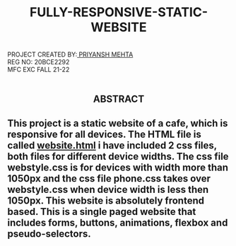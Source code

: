 <h1 align="center">FULLY-RESPONSIVE-STATIC-WEBSITE</h1>
<br>
<div> PROJECT CREATED BY:<a href= "https://github.com/priyanshmehta22", target="_blank"> PRIYANSH MEHTA</a></div>
<div> REG NO: 20BCE2292</div>
<div> MFC EXC FALL 21-22</div>
<br>
<h2 align="center" >ABSTRACT<h2>
  <p> This project is a static website of a cafe, which is responsive for all devices. The HTML file is called <a href="https://github.com/priyanshmehta22/FULLY-RESPONSIVE-STATIC-WEBSITE/blob/main/website.html">website.html</a> i have included 2 css files, both files for different device widths. The css file webstyle.css is for devices with width more than 
    1050px and the css file phone.css takes over webstyle.css when device width is less then 1050px. This website is absolutely frontend based. This is a single paged website that includes forms, buttons, animations, flexbox and pseudo-selectors. 
    
  
